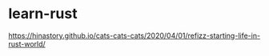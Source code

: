 # learn-rust
https://hinastory.github.io/cats-cats-cats/2020/04/01/refizz-starting-life-in-rust-world/
